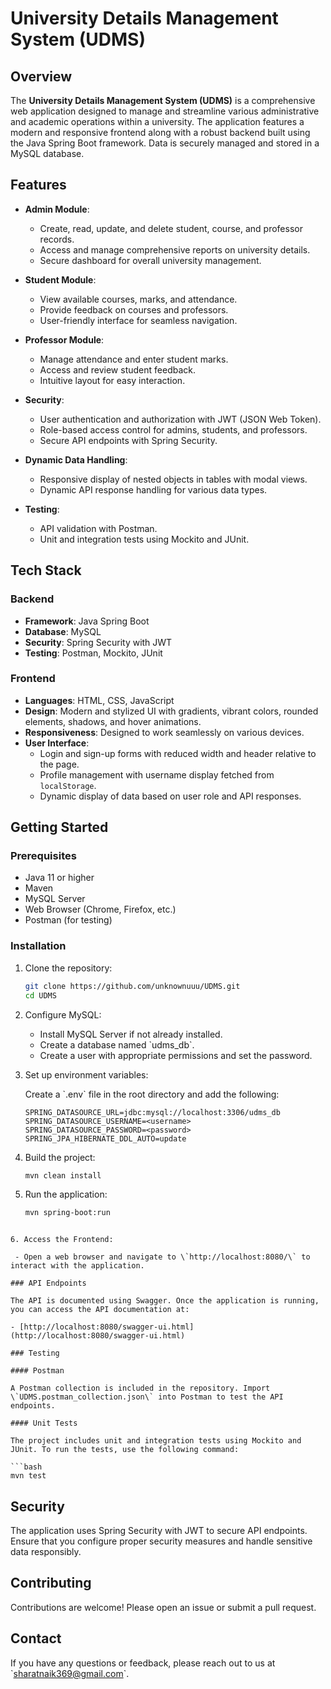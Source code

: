 
# University Details Management System (UDMS)

## Overview

The **University Details Management System (UDMS)** is a comprehensive web application designed to manage and streamline various administrative and academic operations within a university. The application features a modern and responsive frontend along with a robust backend built using the Java Spring Boot framework. Data is securely managed and stored in a MySQL database.

## Features

- **Admin Module**:
  - Create, read, update, and delete student, course, and professor records.
  - Access and manage comprehensive reports on university details.
  - Secure dashboard for overall university management.

- **Student Module**:
  - View available courses, marks, and attendance.
  - Provide feedback on courses and professors.
  - User-friendly interface for seamless navigation.

- **Professor Module**:
  - Manage attendance and enter student marks.
  - Access and review student feedback.
  - Intuitive layout for easy interaction.

- **Security**:
  - User authentication and authorization with JWT (JSON Web Token).
  - Role-based access control for admins, students, and professors.
  - Secure API endpoints with Spring Security.

- **Dynamic Data Handling**:
  - Responsive display of nested objects in tables with modal views.
  - Dynamic API response handling for various data types.

- **Testing**:
  - API validation with Postman.
  - Unit and integration tests using Mockito and JUnit.

## Tech Stack

### Backend

- **Framework**: Java Spring Boot
- **Database**: MySQL
- **Security**: Spring Security with JWT
- **Testing**: Postman, Mockito, JUnit

### Frontend

- **Languages**: HTML, CSS, JavaScript
- **Design**: Modern and stylized UI with gradients, vibrant colors, rounded elements, shadows, and hover animations.
- **Responsiveness**: Designed to work seamlessly on various devices.
- **User Interface**: 
  - Login and sign-up forms with reduced width and header relative to the page.
  - Profile management with username display fetched from `localStorage`.
  - Dynamic display of data based on user role and API responses.

## Getting Started

### Prerequisites

- Java 11 or higher
- Maven
- MySQL Server
- Web Browser (Chrome, Firefox, etc.)
- Postman (for testing)

### Installation

1. Clone the repository:

   ```bash
   git clone https://github.com/unknownuuu/UDMS.git
   cd UDMS
   ```

2. Configure MySQL:

   - Install MySQL Server if not already installed.
   - Create a database named \`udms_db\`.
   - Create a user with appropriate permissions and set the password.

3. Set up environment variables:

   Create a \`.env\` file in the root directory and add the following:

   ```plaintext
   SPRING_DATASOURCE_URL=jdbc:mysql://localhost:3306/udms_db
   SPRING_DATASOURCE_USERNAME=<username>
   SPRING_DATASOURCE_PASSWORD=<password>
   SPRING_JPA_HIBERNATE_DDL_AUTO=update
   ```

4. Build the project:

   ```bash
   mvn clean install
   ```

5. Run the application:

   ```bash
   mvn spring-boot:run
  ```

6. Access the Frontend:

   - Open a web browser and navigate to \`http://localhost:8080/\` to interact with the application.

### API Endpoints

The API is documented using Swagger. Once the application is running, you can access the API documentation at:

- [http://localhost:8080/swagger-ui.html](http://localhost:8080/swagger-ui.html)

### Testing

#### Postman

A Postman collection is included in the repository. Import \`UDMS.postman_collection.json\` into Postman to test the API endpoints.

#### Unit Tests

The project includes unit and integration tests using Mockito and JUnit. To run the tests, use the following command:

```bash
mvn test
```

## Security

The application uses Spring Security with JWT to secure API endpoints. Ensure that you configure proper security measures and handle sensitive data responsibly.

## Contributing

Contributions are welcome! Please open an issue or submit a pull request.

## Contact

If you have any questions or feedback, please reach out to us at \`sharatnaik369@gmail.com\`.
